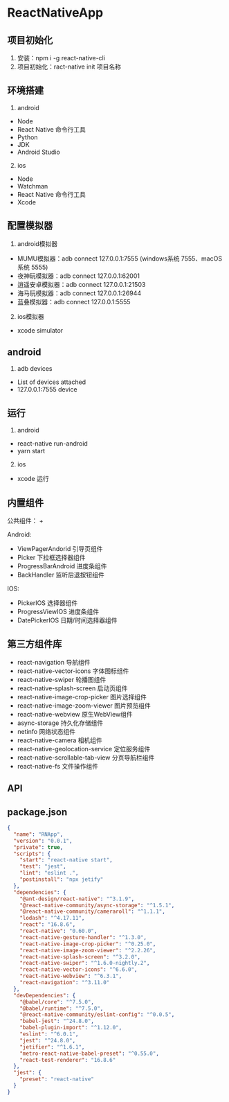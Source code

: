 # ReactNativeApp

## 项目初始化
1. 安装：npm i -g react-native-cli
2. 项目初始化：ract-native init 项目名称

## 环境搭建
1. android
+ Node
+ React Native 命令行工具
+ Python
+ JDK
+ Android Studio

2. ios
+ Node
+ Watchman
+ React Native 命令行工具
+ Xcode

## 配置模拟器
1. android模拟器
+ MUMU模拟器：adb connect 127.0.0.1:7555 (windows系统 7555、macOS系统 5555)
+ 夜神玩模拟器：adb connect 127.0.0.1:62001
+ 逍遥安卓模拟器：adb connect 127.0.0.1:21503
+ 海马玩模拟器：adb connect 127.0.0.1:26944
+ 蓝叠模拟器：adb connect 127.0.0.1:5555

2. ios模拟器
+ xcode simulator

## android
1. adb devices
+ List of devices attached
+ 127.0.0.1:7555  device

## 运行
1. android 
+ react-native run-android
+ yarn start

2. ios
+ xcode 运行

## 内置组件
公共组件：
+

Android:
+ ViewPagerAndorid 引导页组件
+ Picker 下拉框选择器组件
+ ProgressBarAndroid 进度条组件
+ BackHandler 监听后退按钮组件

IOS:
+ PickerIOS 选择器组件
+ ProgressViewIOS 进度条组件
+ DatePickerIOS 日期/时间选择器组件

## 第三方组件库
+ react-navigation 导航组件
+ react-native-vector-icons 字体图标组件
+ react-native-swiper 轮播图组件
+ react-native-splash-screen 启动页组件
+ react-native-image-crop-picker 图片选择组件
+ react-native-image-zoom-viewer 图片预览组件
+ react-native-webview 原生WebView组件
+ async-storage 持久化存储组件
+ netinfo 网络状态组件
+ react-native-camera 相机组件
+ react-native-geolocation-service 定位服务组件
+ react-native-scrollable-tab-view 分页导航栏组件
+ react-native-fs 文件操作组件

## API


## package.json
```json
{
  "name": "RNApp",
  "version": "0.0.1",
  "private": true,
  "scripts": {
    "start": "react-native start",
    "test": "jest",
    "lint": "eslint .",
    "postinstall": "npx jetify"
  },
  "dependencies": {
    "@ant-design/react-native": "^3.1.9",
    "@react-native-community/async-storage": "^1.5.1",
    "@react-native-community/cameraroll": "^1.1.1",
    "lodash": "^4.17.11",
    "react": "16.8.6",
    "react-native": "0.60.0",
    "react-native-gesture-handler": "^1.3.0",
    "react-native-image-crop-picker": "^0.25.0",
    "react-native-image-zoom-viewer": "^2.2.26",
    "react-native-splash-screen": "^3.2.0",
    "react-native-swiper": "^1.6.0-nightly.2",
    "react-native-vector-icons": "^6.6.0",
    "react-native-webview": "^6.3.1",
    "react-navigation": "^3.11.0"
  },
  "devDependencies": {
    "@babel/core": "^7.5.0",
    "@babel/runtime": "^7.5.0",
    "@react-native-community/eslint-config": "^0.0.5",
    "babel-jest": "^24.8.0",
    "babel-plugin-import": "^1.12.0",
    "eslint": "^6.0.1",
    "jest": "^24.8.0",
    "jetifier": "^1.6.1",
    "metro-react-native-babel-preset": "^0.55.0",
    "react-test-renderer": "16.8.6"
  },
  "jest": {
    "preset": "react-native"
  }
}

```

